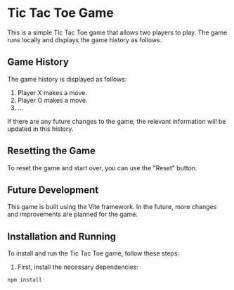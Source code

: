 # Tic Tac Toe Game

This is a simple Tic Tac Toe game that allows two players to play. The game runs locally and displays the game history as follows.

## Game History

The game history is displayed as follows:

1. Player X makes a move.
2. Player O makes a move.
3. ...

If there are any future changes to the game, the relevant information will be updated in this history.

## Resetting the Game

To reset the game and start over, you can use the "Reset" button.

## Future Development

This game is built using the Vite framework. In the future, more changes and improvements are planned for the game.

## Installation and Running

To install and run the Tic Tac Toe game, follow these steps:

1. First, install the necessary dependencies:

```bash
npm install
